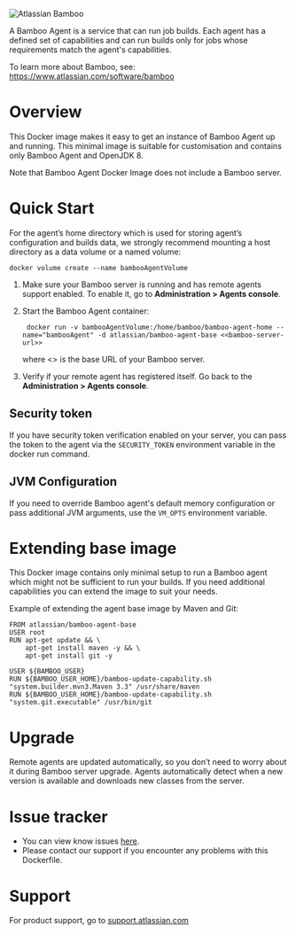 ![Atlassian Bamboo](https://www.atlassian.com/dam/wac/legacy/bamboo_logo_landing.png)

A Bamboo Agent is a service that can run job builds. Each agent has a defined set of capabilities and can run builds only for jobs whose requirements match the agent's capabilities.

To learn more about Bamboo, see: https://www.atlassian.com/software/bamboo

# Overview

This Docker image makes it easy to get an instance of Bamboo Agent up and running. This minimal image is suitable for customisation and contains only Bamboo Agent and OpenJDK 8.

Note that Bamboo Agent Docker Image does not include a Bamboo server.

# Quick Start

For the agent’s home directory which is used for storing agent’s configuration and builds data, we strongly recommend mounting a host directory as a data volume or a named volume:
	
	docker volume create --name bambooAgentVolume

1. Make sure your Bamboo server is running and has remote agents support enabled. To enable it, go to **Administration > Agents console**.
2. Start the Bamboo Agent container:

		docker run -v bambooAgentVolume:/home/bamboo/bamboo-agent-home --name="bambooAgent" -d atlassian/bamboo-agent-base <<bamboo-server-url>>

	where <<bamboo-server-url>> is the base URL of your Bamboo server.
	
3. Verify if your remote agent has registered itself. Go back to the **Administration > Agents console**.

## Security token

If you have security token verification enabled on your server, you can pass the token to the agent via the `SECURITY_TOKEN` environment variable in the docker run command.

## JVM Configuration

If you need to override Bamboo agent's default memory configuration or pass additional JVM arguments, use the `VM_OPTS` environment variable.

# Extending base image

This Docker image contains only minimal setup to run a Bamboo agent which might not be sufficient to run your builds. If you need additional capabilities you can extend the image to suit your needs.

Example of extending the agent base image by Maven and Git:

	FROM atlassian/bamboo-agent-base
	USER root
	RUN apt-get update && \
		apt-get install maven -y && \
		apt-get install git -y
		
	USER ${BAMBOO_USER}
	RUN ${BAMBOO_USER_HOME}/bamboo-update-capability.sh "system.builder.mvn3.Maven 3.3" /usr/share/maven
	RUN ${BAMBOO_USER_HOME}/bamboo-update-capability.sh "system.git.executable" /usr/bin/git

# Upgrade

Remote agents are updated automatically, so you don’t need to worry about it during Bamboo server upgrade. Agents automatically detect when a new version is available and downloads new classes from the server.

# Issue tracker

* You can view know issues [here](https://jira.atlassian.com/secure/RapidBoard.jspa?rapidView=1775&projectKey=BAM).
* Please contact our support if you encounter any problems with this Dockerfile.

# Support

For product support, go to [support.atlassian.com](https://support.atlassian.com/)
